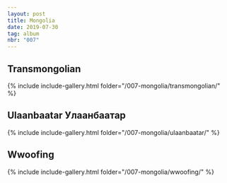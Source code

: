 ```yaml
---
layout: post
title: Mongolia
date: 2019-07-30
tag: album
nbr: "007"
---
```


<h2>Transmongolian</h2>

{% include include-gallery.html folder="/007-mongolia/transmongolian/" %}

<h2>Ulaanbaatar Улаанбаатар</h2>

{% include include-gallery.html folder="/007-mongolia/ulaanbaatar/" %}

<h2>Wwoofing</h2>

{% include include-gallery.html folder="/007-mongolia/wwoofing/" %}